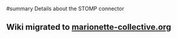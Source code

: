 ﻿#summary Details about the STOMP connector

## Wiki migrated to [marionette-collective.org](http://marionette-collective.org/reference/plugins/connector_stomp.html) ##